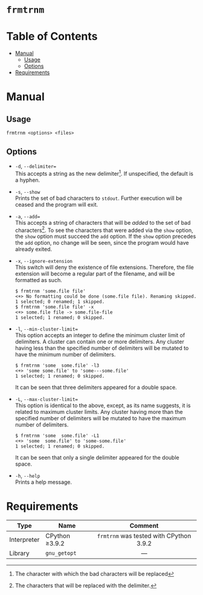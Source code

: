 # `frmtrnm`

# Table of Contents
* [Manual](#manual)
  * [Usage](#usage)
  * [Options](#options)
* [Requirements](#requirements)

# Manual

## Usage
`frmtrnm <options> <files>`

## Options
* `-d`, `--delimiter=`\
  This accepts a string as the new delimiter[^Delimiter]. If unspecified,
  the default is a hyphen.

* `-s`, `--show`\
  Prints the set of bad characters to `stdout`. Further execution will be
  ceased and the program will exit.

* `-a`, `--add=`\
  This accepts a string of characters that will be *added* to the set of bad
  characters[^BadCharacters]. To see the characters that were added via the
  `show` option, the `show` option must succeed the `add` option. If the
  `show` option precedes the `add` option, no change will be seen, since the
  program would have already exited.
* `-x`, `--ignore-extension`\
  This switch will deny the existence of file extensions. Therefore, the
  file extension will become a regular part of the filename, and will be
  formatted as such.
  ```
  $ frmtrnm 'some.file file'
  <+> No formatting could be done (some.file file). Renaming skipped.
  1 selected; 0 renamed; 1 skipped.
  $ frmtrnm 'some.file file' -x
  <+> some.file file -> some.file-file
  1 selected; 1 renamed; 0 skipped.
  ```
* `-l`, `--min-cluster-limit=`\
  This option accepts an integer to define the minimum cluster limit of
  delimiters.  A cluster can contain one or more delimiters. Any cluster
  having less than the specified number of delimiters will be mutated to
  have the minimum number of delimiters.
  ```
  $ frmtrnm 'some  some.file' -l3
  <+> 'some some.file' to 'some---some.file'
  1 selected; 1 renamed; 0 skipped.
  ```
  It can be seen that three delimiters appeared for a double space.
* `-L`, `--max-cluster-limit=`\
  This option is identical to the above, except, as its name suggests, it is
  related to maximum cluster limits. Any cluster having more than the
  specified number of delimiters will be mutated to have the maximum number
  of delimiters.
  ```
  $ frmtrnm 'some  some.file' -L1
  <+> 'some  some.file' to 'some-some.file'
  1 selected; 1 renamed; 0 skipped.
  ```
  It can be seen that only a single delimiter appeared for the double space.

* `-h`, `--help`\
  Prints a help message.

# Requirements
| Type        | Name           | Comment                                 |
| ----------- | -------------- | :-------------------------------------: |
| Interpreter | CPython ≥3.9.2 | `frmtrnm` was tested with CPython 3.9.2 |
| Library     | `gnu_getopt`   | —                                       |


[^Delimiter]: The character with which the bad characters will be replaced
[^BadCharacters]: The characters that will be
  replaced with the delimiter.

